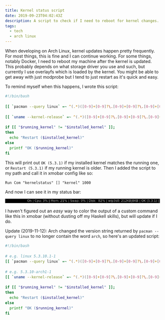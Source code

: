 ```yaml
---
title: Kernel status script
date: 2019-09-23T04:02:43Z
description: A script to check if I need to reboot for kernel changes.
tags:
  - tech
  - arch linux
---
```


When developing on Arch Linux, kernel updates happen pretty frequently. For most
things, this is fine and I can continue working. For some things, notably
Docker, I need to reboot my machine after the kernel is updated. This probably
depends on what storage driver you use and such, but currently I use overlayfs
which is loaded by the kernel. You might be able to get away with just modprobe
but I tend to just restart as it's quick and easy.

To remind myself when this happens, I wrote this script:
```bash
#!/bin/bash

[[ `pacman --query linux` =~ ^(.*)([0-9]+[0-9]?\.[0-9]+[0-9]?\.[0-9]+[0-9]?)(.*)$ ]] && installed_kernel=${BASH_REMATCH[2]};

[[ `uname --kernel-release` =~ ^(.*)([0-9]+[0-9]?\.[0-9]+[0-9]?\.[0-9]+[0-9]?)(.*)$ ]] && running_kernel=${BASH_REMATCH[2]};

if [[ "$running_kernel" != "$installed_kernel" ]];
then
  echo "Restart ($installed_kernel)"
else
  printf "OK ($running_kernel)"
fi
```

This will print out `OK (5.3.1)` if my installed kernel matches the running one,
or `Restart (5.3.1)` if my running kernel is older. Then I added the script to
my path and call it in xmobar config like so:

```
Run Com "kernelstatus" [] "kernel" 1000
```

And now I can see it in my status bar:

![The kernel status](./xmobar.png)

I haven't figured out an _easy_ way to color the output of a custom command like
this in xmobar (without dusting off my Haskell skills), but will update if I do.

Update (2019-11-12): Arch changed the version string returned by `pacman --query
linux` to no longer contain the word `arch`, so here's an updated script:

```bash
#!/bin/bash

# e.g. linux 5.3.10.1-1
[[ `pacman --query linux` =~ ^(.*)([0-9]+[0-9]?\.[0-9]+[0-9]?\.[0-9]+[0-9]?)(\.[0-9]+-[0-9]+)(.*)$ ]] && installed_kernel=${BASH_REMATCH[2]};

# e.g. 5.3.10-arch1-1
[[ `uname --kernel-release` =~ ^(.*)([0-9]+[0-9]?\.[0-9]+[0-9]?\.[0-9]+[0-9]?)(.*)$ ]] && running_kernel=${BASH_REMATCH[2]};

if [[ "$running_kernel" != "$installed_kernel" ]];
then
  echo "Restart ($installed_kernel)"
else
  printf "OK ($running_kernel)"
fi

```
